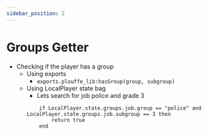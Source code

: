 ```yaml
---
sidebar_position: 2
---
```


# Groups Getter

- Checking if the player has a group
    - Using exports 
        - ```exports.plouffe_lib:hasGroup(group, subgroup)```
    - Using LocalPlayer state bag
        - Lets search for job police and grade 3
        ```
            if LocalPlayer.state.groups.job.group == "police" and LocalPlayer.state.groups.job.subgroup == 3 then
                return true
            end
        ```
        